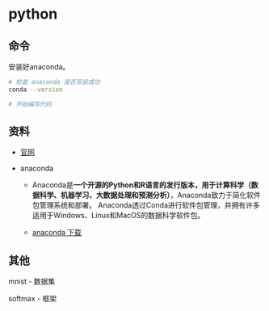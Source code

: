 # python

## 命令

安装好anaconda。

```bash
# 检查 anaconda 是否安装成功
conda --version

# 开始编写代码

```

## 资料

- [官网](https://www.python.org/)

- anaconda
  
  - Anaconda是**一个开源的Python和R语言的发行版本，用于计算科学（数据科学、机器学习、大数据处理和预测分析）**，Anaconda致力于简化软件包管理系统和部署。 Anaconda透过Conda进行软件包管理，并拥有许多适用于Windows、Linux和MacOS的数据科学软件包。
  
  - [anaconda 下载](https://mirrors.tuna.tsinghua.edu.cn/help/anaconda/)

## 其他

mnist - 数据集

softmax - 框架